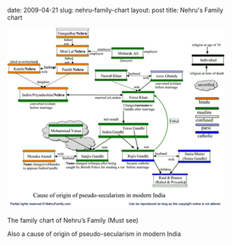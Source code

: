 date: 2009-04-21
slug: nehru-family-chart
layout: post
title: Nehru's Family chart


<a href="http://sarathc.com/wp-content/uploads/2008/10/nehrufamily.gif"><img src="/static/tumblr_files/kLg0R7T3tmk8ha8c8BTLYjsBo1_500.gif"/></a><br/><p>The family chart of Nehru&#8217;s Family (Must see)</p>

<p>Also a cause of origin of pseudo-secularism in modern India</p>
